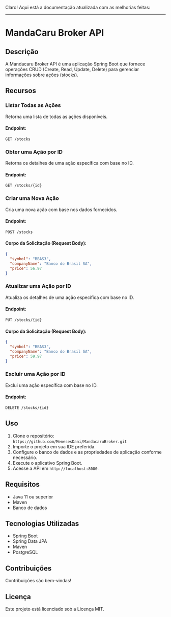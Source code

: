 Claro! Aqui está a documentação atualizada com as melhorias feitas:

---

# MandaCaru Broker API

## Descrição
A Mandacaru Broker API é uma aplicação Spring Boot que fornece operações CRUD (Create, Read, Update, Delete) para gerenciar informações sobre ações (stocks).

## Recursos

### Listar Todas as Ações
Retorna uma lista de todas as ações disponíveis.

#### Endpoint:
```
GET /stocks
```

### Obter uma Ação por ID
Retorna os detalhes de uma ação específica com base no ID.

#### Endpoint:
```
GET /stocks/{id}
```

### Criar uma Nova Ação
Cria uma nova ação com base nos dados fornecidos.

#### Endpoint:
```
POST /stocks
```

#### Corpo da Solicitação (Request Body):
```json
{
  "symbol": "BBAS3",
  "companyName": "Banco do Brasil SA",
  "price": 56.97
}
```

### Atualizar uma Ação por ID
Atualiza os detalhes de uma ação específica com base no ID.

#### Endpoint:
```
PUT /stocks/{id}
```

#### Corpo da Solicitação (Request Body):
```json
{
  "symbol": "BBAS3",
  "companyName": "Banco do Brasil SA",
  "price": 59.97
}
```

### Excluir uma Ação por ID
Exclui uma ação específica com base no ID.

#### Endpoint:
```
DELETE /stocks/{id}
```

## Uso
1. Clone o repositório: `https://github.com/MenesesDani/MandacaruBroker.git`
2. Importe o projeto em sua IDE preferida.
3. Configure o banco de dados e as propriedades de aplicação conforme necessário.
4. Execute o aplicativo Spring Boot.
5. Acesse a API em `http://localhost:8080`.

## Requisitos
- Java 11 ou superior
- Maven
- Banco de dados

## Tecnologias Utilizadas
- Spring Boot
- Spring Data JPA
- Maven
- PostgreSQL

## Contribuições
Contribuições são bem-vindas!

## Licença
Este projeto está licenciado sob a Licença MIT.
